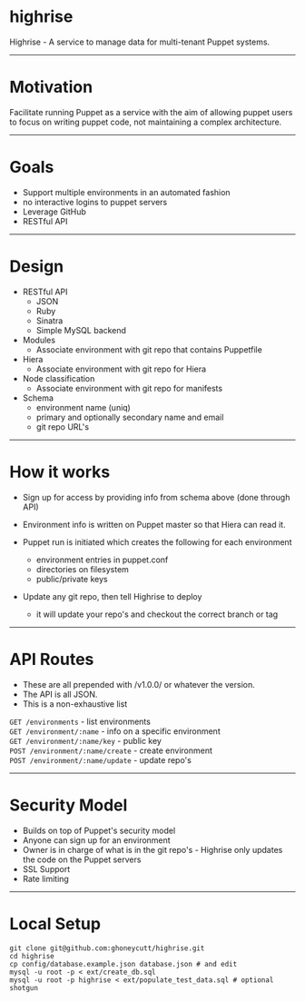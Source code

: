highrise
========

Highrise - A service to manage data for multi-tenant Puppet systems.

---

Motivation
==========
Facilitate running Puppet as a service with the aim of allowing puppet users to focus on writing puppet code, not maintaining a complex architecture.

---

Goals
=====
* Support multiple environments in an automated fashion
* no interactive logins to puppet servers
* Leverage GitHub
* RESTful API

---

Design
======
* RESTful API
  * JSON
  * Ruby
  * Sinatra
  * Simple MySQL backend
* Modules
  * Associate environment with git repo that contains Puppetfile
* Hiera
  * Associate environment with git repo for Hiera
* Node classification
  * Associate environment with git repo for manifests
* Schema
  * environment name (uniq)
  * primary and optionally secondary name and email
  * git repo URL's

---

How it works
============
* Sign up for access by providing info from schema above (done through API)

* Environment info is written on Puppet master so that Hiera can read it.

* Puppet run is initiated which creates the following for each environment
  * environment entries in puppet.conf
  * directories on filesystem
  * public/private keys

* Update any git repo, then tell Highrise to deploy
  * it will update your repo's and checkout the correct branch or tag

---

API Routes
==========
* These are all prepended with /v1.0.0/ or whatever the version.
* The API is all JSON.
* This is a non-exhaustive list

`GET /environments` - list environments<br/>
`GET /environment/:name` - info on a specific environment<br/>
`GET /environment/:name/key` - public key<br/>
`POST /environment/:name/create` - create environment<br/>
`POST /environment/:name/update` - update repo's<br/>

---

Security Model
==============
* Builds on top of Puppet's security model
* Anyone can sign up for an environment
* Owner is in charge of what is in the git repo's - Highrise only updates the code on the Puppet servers
* SSL Support
* Rate limiting

___

Local Setup
===========
    git clone git@github.com:ghoneycutt/highrise.git
    cd highrise
    cp config/database.example.json database.json # and edit
    mysql -u root -p < ext/create_db.sql
    mysql -u root -p highrise < ext/populate_test_data.sql # optional
    shotgun
